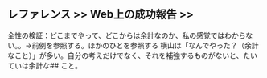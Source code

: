 ## レファレンス >> Web上の成功報告 >> 
全性の検証：どこまでやって、どこからは余計なのか、私の感覚ではわからない。。→前例を参照する。ほかのひとを参照する
横山は「なんでやった？（余計なこと）」が多い。自分の考えだけでなく、それを補強するものがないと、たいていは余計な## 
こと。